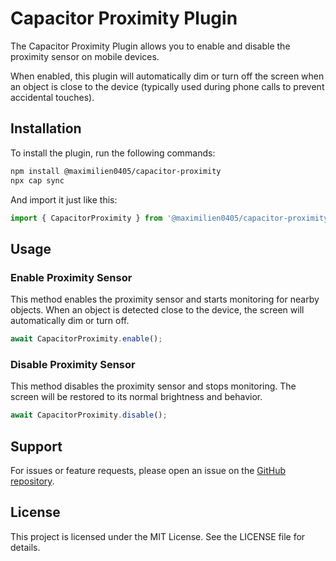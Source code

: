 # Capacitor Proximity Plugin

The Capacitor Proximity Plugin allows you to enable and disable the proximity sensor on mobile devices. 

When enabled, this plugin will automatically dim or turn off the screen when an object is close to the device (typically used during phone calls to prevent accidental touches).

## Installation

To install the plugin, run the following commands:

```bash
npm install @maximilien0405/capacitor-proximity
npx cap sync
```

And import it just like this:
```ts
import { CapacitorProximity } from '@maximilien0405/capacitor-proximity';
```

## Usage

### Enable Proximity Sensor

This method enables the proximity sensor and starts monitoring for nearby objects. When an object is detected close to the device, the screen will automatically dim or turn off.

```ts
await CapacitorProximity.enable();
```

### Disable Proximity Sensor

This method disables the proximity sensor and stops monitoring. The screen will be restored to its normal brightness and behavior.

```ts
await CapacitorProximity.disable();
```

## Support

For issues or feature requests, please open an issue on the [GitHub repository](https://github.com/maximilien0405/capacitor-proximity).

## License

This project is licensed under the MIT License. See the LICENSE file for details.
